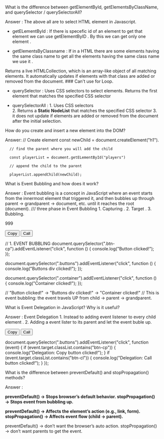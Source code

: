What is the difference between getElementById, getElementsByClassName, and querySelector / querySelectorAll?

Answer :  The above all are to select HTML element in Javascript.

 * getELementById : If there is specefic id of an element to get that element we can use getElementByID .
        By this we can get only one element .

 *  getElementsByClassname : If in a HTML there are some elements having the same class name to get all the elements having the same class name we use it .

 Returns a live HTMLCollection, which is an array-like object of all matching elements. It automatically updates if elements with that class are added or removed from the document.
          ### Can't use for Loop.
  
 * querySelector : Uses CSS selectors to select elements.
        Returns the first element that matches the specified CSS selector

 * querySelectorAll : 1. Uses CSS selectors  
                      2. Returns a  **Static NodeList** that matches  the specified CSS selector
                      3. it does not update if elements are added or removed from the document after the initial selection.


How do you create and insert a new element into the DOM?

Answer:   // Create element 
      const newChild = document.createElement("h1").

      // find the parent where you will add the child 

      const playerList = document.getELementById("players")

      // append the child to the parent 

      playerList.appendChild(newChild);

 What is Event Bubbling and how does it work?

Answer : Event bubbling is a concept in JavaScript where an event starts from the  innermost element that triggered it, and then bubbles up  through   parent → grandparent → document, etc. until it reaches the root (document).
             /// three phase in Event Bubbling 
             1. Capturing .
             2. Target .
             3. Bubbling.

<div class="container">
  <p class="number">999</p>
  <div class="buttons">
    <button class="btn-cp">Copy</button>
    <button class="btn-cl">Call</button>
  </div>
</div>


// 1. EVENT BUBBLING
document.querySelector(".btn-cp").addEventListener("click", function () {
  console.log("Button  clicked!");
});

document.querySelector(".buttons").addEventListener("click", function () {
  console.log("Buttons div clicked!");
});

document.querySelector(".container").addEventListener("click", function () {
  console.log("Container clicked!");
});

// "Button  clicked!" → "Buttons div clicked!" → "Container clicked!"
//  This is event bubbling: the event travels UP from child → parent → grandparent.


What is Event Delegation in JavaScript? Why is it useful?

Answer :   Event Delegation 
        1. Instead to adding event listener to every child element .
        2. Adding a event lister to its parent and let the event buble up.


  <div class="buttons">
    <button class="btn-cp">Copy</button>
    <button class="btn-cl">Call</button>
  </div>

document.querySelector(".buttons").addEventListener("click", function (event) {
  if (event.target.classList.contains("btn-cp")) {
    console.log("Delegation: Copy button clicked!");
  }
  if (event.target.classList.contains("btn-cl")) {
    console.log("Delegation: Call button clicked!");
  }
});


What is the difference between preventDefault() and stopPropagation() methods?

Answer :

  **preventDefault() → Stops browser’s default behavior.
stopPropagation() → Stops event from bubbling up.**

  **preventDefault() → Affects the element’s action (e.g., link, form).
stopPropagation() → Affects event flow (child → parent).**


preventDefault() →   don’t want the browser’s auto action.
stopPropagation() →  don’t want parents to get the event.










